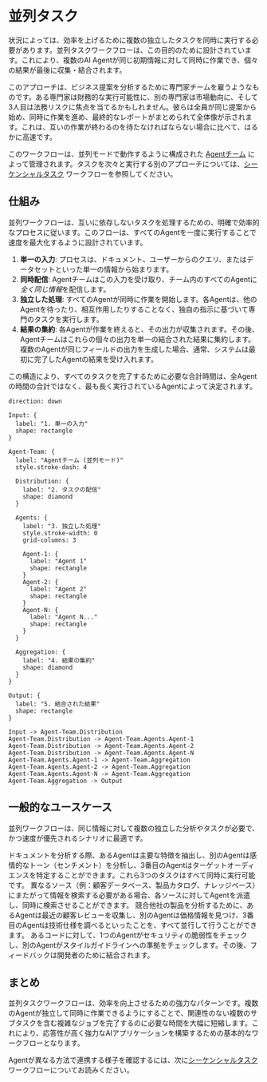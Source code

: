# 並列タスク

状況によっては、効率を上げるために複数の独立したタスクを同時に実行する必要があります。並列タスクワークフローは、この目的のために設計されています。これにより、複数のAI Agentが同じ初期情報に対して同時に作業でき、個々の結果が最後に収集・結合されます。

このアプローチは、ビジネス提案を分析するために専門家チームを雇うようなものです。ある専門家は財務的な実行可能性に、別の専門家は市場動向に、そして3人目は法務リスクに焦点を当てるかもしれません。彼らは全員が同じ提案から始め、同時に作業を進め、最終的なレポートがまとめられて全体像が示されます。これは、互いの作業が終わるのを待たなければならない場合に比べて、はるかに高速です。

このワークフローは、並列モードで動作するように構成された [Agentチーム](./user-guide-understanding-agents-agent-teams.md) によって管理されます。タスクを次々と実行する別のアプローチについては、[シーケンシャルタスク](./user-guide-common-workflows-sequential-tasks.md) ワークフローを参照してください。

## 仕組み

並列ワークフローは、互いに依存しないタスクを処理するための、明確で効率的なプロセスに従います。このフローは、すべてのAgentを一度に実行することで速度を最大化するように設計されています。

1.  **単一の入力**: プロセスは、ドキュメント、ユーザーからのクエリ、またはデータセットといった単一の情報から始まります。
2.  **同時配信**: Agentチームはこの入力を受け取り、チーム内のすべてのAgentに*全く同じ情報*を配信します。
3.  **独立した処理**: すべてのAgentが同時に作業を開始します。各Agentは、他のAgentを待ったり、相互作用したりすることなく、独自の指示に基づいて専門のタスクを実行します。
4.  **結果の集約**: 各Agentが作業を終えると、その出力が収集されます。その後、Agentチームはこれらの個々の出力を単一の結合された結果に集約します。複数のAgentが同じフィールドの出力を生成した場合、通常、システムは最初に完了したAgentの結果を受け入れます。

この構造により、すべてのタスクを完了するために必要な合計時間は、全Agentの時間の合計ではなく、最も長く実行されているAgentによって決定されます。

```d2
direction: down

Input: {
  label: "1. 単一の入力"
  shape: rectangle
}

Agent-Team: {
  label: "Agentチーム (並列モード)"
  style.stroke-dash: 4

  Distribution: {
    label: "2. タスクの配信"
    shape: diamond
  }

  Agents: {
    label: "3. 独立した処理"
    style.stroke-width: 0
    grid-columns: 3

    Agent-1: { 
      label: "Agent 1"
      shape: rectangle 
    }
    Agent-2: { 
      label: "Agent 2"
      shape: rectangle 
    }
    Agent-N: {
      label: "Agent N..."
      shape: rectangle
    }
  }

  Aggregation: {
    label: "4. 結果の集約"
    shape: diamond
  }
}

Output: {
  label: "5. 結合された結果"
  shape: rectangle
}

Input -> Agent-Team.Distribution
Agent-Team.Distribution -> Agent-Team.Agents.Agent-1
Agent-Team.Distribution -> Agent-Team.Agents.Agent-2
Agent-Team.Distribution -> Agent-Team.Agents.Agent-N
Agent-Team.Agents.Agent-1 -> Agent-Team.Aggregation
Agent-Team.Agents.Agent-2 -> Agent-Team.Aggregation
Agent-Team.Agents.Agent-N -> Agent-Team.Aggregation
Agent-Team.Aggregation -> Output

```

## 一般的なユースケース

並列ワークフローは、同じ情報に対して複数の独立した分析やタスクが必要で、かつ速度が優先されるシナリオに最適です。

<x-cards data-columns="2">
  <x-card data-title="多角的なコンテンツ分析" data-icon="lucide:scan-text">
    ドキュメントを分析する際、あるAgentは主要な特徴を抽出し、別のAgentは感情的なトーン（センチメント）を分析し、3番目のAgentはターゲットオーディエンスを特定することができます。これら3つのタスクはすべて同時に実行可能です。
  </x-card>
  <x-card data-title="並列データクエリ" data-icon="lucide:database-zap">
    異なるソース（例：顧客データベース、製品カタログ、ナレッジベース）にまたがって情報を検索する必要がある場合、各ソースに対してAgentを派遣し、同時に検索させることができます。
  </x-card>
  <x-card data-title="競合分析" data-icon="lucide:bar-chart-3">
    競合他社の製品を分析するために、あるAgentは最近の顧客レビューを収集し、別のAgentは価格情報を見つけ、3番目のAgentは技術仕様を調べるといったことを、すべて並行して行うことができます。
  </x-card>
  <x-card data-title="コードレビュー" data-icon="lucide:code-2">
    あるコードに対して、1つのAgentがセキュリティの脆弱性をチェックし、別のAgentがスタイルガイドラインへの準拠をチェックします。その後、フィードバックは開発者のために結合されます。
  </x-card>
</x-cards>

## まとめ

並列タスクワークフローは、効率を向上させるための強力なパターンです。複数のAgentが独立して同時に作業できるようにすることで、関連性のない複数のサブタスクを含む複雑なジョブを完了するのに必要な時間を大幅に短縮します。これにより、応答性が高く強力なAIアプリケーションを構築するための基本的なワークフローとなります。

Agentが異なる方法で連携する様子を確認するには、次に[シーケンシャルタスク](./user-guide-common-workflows-sequential-tasks.md)ワークフローについてお読みください。